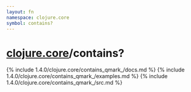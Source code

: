 ```yaml
---
layout: fn
namespace: clojure.core
symbol: contains?
---
```


# [clojure.core](../)/contains?

{% include 1.4.0/clojure.core/contains_qmark_/docs.md %}
{% include 1.4.0/clojure.core/contains_qmark_/examples.md %}
{% include 1.4.0/clojure.core/contains_qmark_/src.md %}

